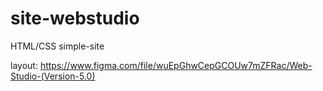 # site-webstudio

HTML/CSS simple-site

layout:
https://www.figma.com/file/wuEpGhwCepGCOUw7mZFRac/Web-Studio-(Version-5.0)
